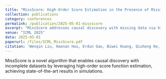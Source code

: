 ```yaml
---
title: "MissScore: High-Order Score Estimation in the Presence of Missing Data"
collection: publications
category: conferences
permalink: /publication/2025-05-01-missscore
excerpt: "MissScore addresses causal discovery with missing data via high-order score estimation and robust score matching."
venue: "ICML 2025"
data: 2025-05-01
paperurl: /files/ICML_MissScore.pdf
citation: 'Wenqin Liu, Haonan Hou, Erdun Gao, Biwei Huang, Qiuhong Ke, Howard Bondell, Mingming Gong. "MissScore: High-Order Score Estimation in the Presence of Missing Data." <i>ICML 2025 (under review)</i>.'
---
```

MissScore is a novel algorithm that enables causal discovery with incomplete datasets by leveraging high-order score function estimation, achieving state-of-the-art results in simulations.

